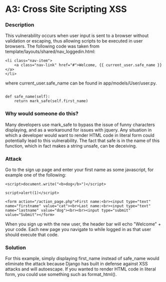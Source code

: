 # A3: Cross Site Scripting XSS

### Description

This vulnerability occurs when user input is sent to a browser without validation or escaping, thus allowing scripts to be executed in user browsers.
The following code was taken from template/layouts/shared/nav_loggedin.html:
```
<li class="nav-item">
    <a class="nav-link" href="#">Welcome, {{ current_user.safe_name }}</a>
</li>
```

where current_user.safe_name can be found in app/models/User/user.py.

```

def safe_name(self):
    return mark_safe(self.first_name)
```

### Why would someone do this?

Many developers use mark_safe to bypass the issue of funny characters displaying, and as a workaround for issues with jquery.
Any situation in which a developer would want to render HTML code in literal form could potentially lead to this vulnerability.
The fact that safe is in the name of this function, which in fact makes a string unsafe, can be deceiving.

### Attack

Go to the sign up page and enter your first name as some javascript, for example one of the following:
```
<script>document.write("<b>dog</b>")</script>
```
```
script>alert(1)</script>
```
```
<form action="/action_page.php">First name:<br><input type="text" name="firstname" value="cat"><br>Last name:<br><input type="text" name="lastname" value="dog"><br><br><input type="submit" value="Submit"></form>
```
When you sign up with the new user, the header bar will echo "Welcome" + your code. Each new page you navigate to while logged in as that user should execute that code.

### Solution

For this example, simply displaying first_name instead of safe_name would eliminate the attack because Django has built in defense against XSS attacks and will autoescape. If you wanted to render HTML code in literal form, you could use something such as format_html().